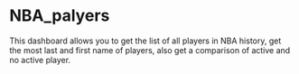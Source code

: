 # NBA_palyers
This dashboard allows you to get the list of all players in NBA history, get the most last and first name of players, also get a comparison of active and no active player.

